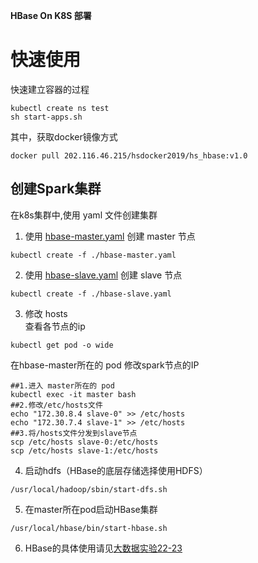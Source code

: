 **HBase On K8S 部署**

# 快速使用
快速建立容器的过程
```
kubectl create ns test
sh start-apps.sh
```
其中，获取docker镜像方式
```
docker pull 202.116.46.215/hsdocker2019/hs_hbase:v1.0 
```

## 创建Spark集群  
在k8s集群中,使用 yaml 文件创建集群
1. 使用 [hbase-master.yaml](./hbase-master.yaml) 创建 master 节点
```
kubectl create -f ./hbase-master.yaml
```
2. 使用 [hbase-slave.yaml](./hbase-slave.yaml) 创建 slave 节点
```
kubectl create -f ./hbase-slave.yaml  
```

3. 修改 hosts  
查看各节点的ip
```
kubectl get pod -o wide
```
在hbase-master所在的 pod 修改spark节点的IP
```
##1.进入 master所在的 pod
kubectl exec -it master bash
##2.修改/etc/hosts文件  
echo "172.30.8.4 slave-0" >> /etc/hosts
echo "172.30.7.4 slave-1" >> /etc/hosts
##3.将/hosts文件分发到slave节点
scp /etc/hosts slave-0:/etc/hosts
scp /etc/hosts slave-1:/etc/hosts
```

4. 启动hdfs（HBase的底层存储选择使用HDFS）  
```
/usr/local/hadoop/sbin/start-dfs.sh
```  

5. 在master所在pod启动HBase集群  
```
/usr/local/hbase/bin/start-hbase.sh
```  
6. HBase的具体使用请见[大数据实验22-23](../experiments)

